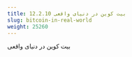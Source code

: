 ```yaml
---
title: 12.2.10 بیت کوین در دنیای واقعی
slug: bitcoin-in-real-world
weight: 25260
---
```

بیت کوین در دنیای واقعی